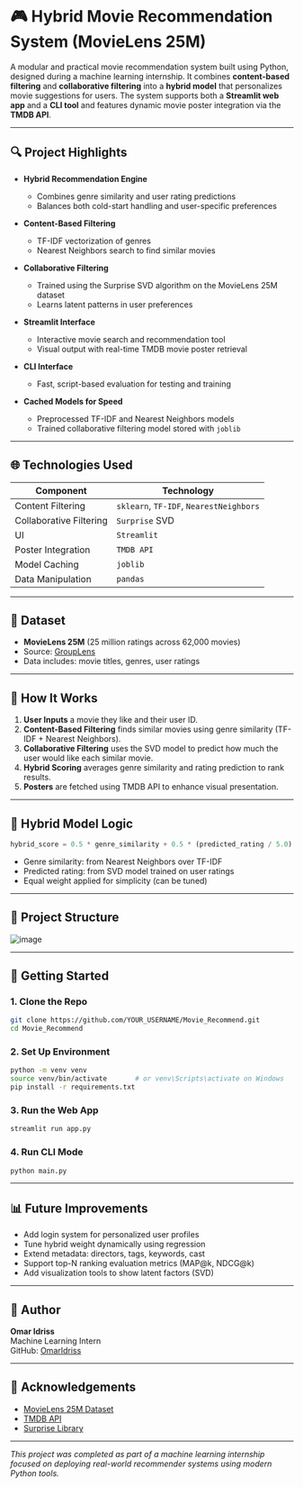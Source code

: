 # 🎮 Hybrid Movie Recommendation System (MovieLens 25M)

A modular and practical movie recommendation system built using Python, designed during a machine learning internship. It combines **content-based filtering** and **collaborative filtering** into a **hybrid model** that personalizes movie suggestions for users. The system supports both a **Streamlit web app** and a **CLI tool** and features dynamic movie poster integration via the **TMDB API**.

---

## 🔍 Project Highlights

- **Hybrid Recommendation Engine**

  - Combines genre similarity and user rating predictions
  - Balances both cold-start handling and user-specific preferences

- **Content-Based Filtering**

  - TF-IDF vectorization of genres
  - Nearest Neighbors search to find similar movies

- **Collaborative Filtering**

  - Trained using the Surprise SVD algorithm on the MovieLens 25M dataset
  - Learns latent patterns in user preferences

- **Streamlit Interface**

  - Interactive movie search and recommendation tool
  - Visual output with real-time TMDB movie poster retrieval

- **CLI Interface**

  - Fast, script-based evaluation for testing and training

- **Cached Models for Speed**

  - Preprocessed TF-IDF and Nearest Neighbors models
  - Trained collaborative filtering model stored with `joblib`

---

## 🌐 Technologies Used

| Component               | Technology                              |
| ----------------------- | --------------------------------------- |
| Content Filtering       | `sklearn`, `TF-IDF`, `NearestNeighbors` |
| Collaborative Filtering | `Surprise` SVD                          |
| UI                      | `Streamlit`                             |
| Poster Integration      | `TMDB API`                              |
| Model Caching           | `joblib`                                |
| Data Manipulation       | `pandas`                                |

---

## 📆 Dataset

- **MovieLens 25M** (25 million ratings across 62,000 movies)
- Source: [GroupLens](https://grouplens.org/datasets/movielens/25m/)
- Data includes: movie titles, genres, user ratings

---

## 📝 How It Works

1. **User Inputs** a movie they like and their user ID.
2. **Content-Based Filtering** finds similar movies using genre similarity (TF-IDF + Nearest Neighbors).
3. **Collaborative Filtering** uses the SVD model to predict how much the user would like each similar movie.
4. **Hybrid Scoring** averages genre similarity and rating prediction to rank results.
5. **Posters** are fetched using TMDB API to enhance visual presentation.

---

## 🔄 Hybrid Model Logic

```python
hybrid_score = 0.5 * genre_similarity + 0.5 * (predicted_rating / 5.0)
```

- Genre similarity: from Nearest Neighbors over TF-IDF
- Predicted rating: from SVD model trained on user ratings
- Equal weight applied for simplicity (can be tuned)

---

## 📁 Project Structure

![image](https://github.com/user-attachments/assets/524e2d62-21e7-4281-a0a1-e5edc2f98670)


---

## 🚀 Getting Started

### 1. Clone the Repo

```bash
git clone https://github.com/YOUR_USERNAME/Movie_Recommend.git
cd Movie_Recommend
```

### 2. Set Up Environment

```bash
python -m venv venv
source venv/bin/activate       # or venv\Scripts\activate on Windows
pip install -r requirements.txt
```

### 3. Run the Web App

```bash
streamlit run app.py
```

### 4. Run CLI Mode

```bash
python main.py
```

---

## 📊 Future Improvements

- Add login system for personalized user profiles
- Tune hybrid weight dynamically using regression
- Extend metadata: directors, tags, keywords, cast
- Support top-N ranking evaluation metrics (MAP\@k, NDCG\@k)
- Add visualization tools to show latent factors (SVD)

---

## 👤 Author

**Omar Idriss**\
Machine Learning Intern\
GitHub: [OmarIdriss](https://github.com/OmarIdriss)

---

## 📄 Acknowledgements

- [MovieLens 25M Dataset](https://grouplens.org/datasets/movielens/25m/)
- [TMDB API](https://www.themoviedb.org/documentation/api)
- [Surprise Library](http://surpriselib.com/)

---

*This project was completed as part of a machine learning internship focused on deploying real-world recommender systems using modern Python tools.*


